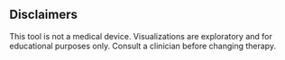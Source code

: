 ## Disclaimers

This tool is not a medical device. Visualizations are exploratory and for educational purposes only. Consult a clinician before changing therapy.
